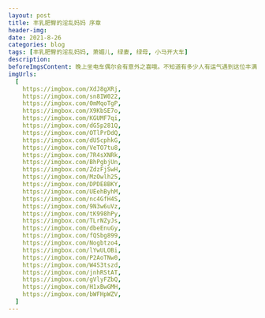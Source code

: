 ```yaml
---
layout: post
title: 丰乳肥臀的淫乱妈妈 序章
header-img:
date: 2021-8-26
categories: blog
tags: [丰乳肥臀的淫乱妈妈, 萧媚儿, 绿妻, 绿母, 小马开大车]
description:
beforeImgsContent: 晚上坐电车偶尔会有意外之喜哦。不知道有多少人有运气遇到这位丰满淫妇呢？
imgUrls:
  [
    https://imgbox.com/XdJ8gXRj,
    https://imgbox.com/sn8IW022,
    https://imgbox.com/0mMqoTgP,
    https://imgbox.com/X9KbSE7o,
    https://imgbox.com/KGUMF7qi,
    https://imgbox.com/dG5p281Q,
    https://imgbox.com/OTlPrDdQ,
    https://imgbox.com/dU5cphkG,
    https://imgbox.com/VeTO7tu8,
    https://imgbox.com/7R4sXNRk,
    https://imgbox.com/BhPgbjUn,
    https://imgbox.com/ZdzFjSwH,
    https://imgbox.com/MzOwlh25,
    https://imgbox.com/DPDE8BKY,
    https://imgbox.com/UEehByhM,
    https://imgbox.com/nc4GfH4S,
    https://imgbox.com/9N3w6uVz,
    https://imgbox.com/tK998hPy,
    https://imgbox.com/TLrNZyJs,
    https://imgbox.com/dbeEnuGy,
    https://imgbox.com/fQSbg899,
    https://imgbox.com/Nogbtzo4,
    https://imgbox.com/lYwULOBi,
    https://imgbox.com/P2AoTNw0,
    https://imgbox.com/W4S3tszd,
    https://imgbox.com/jnhRStAT,
    https://imgbox.com/gVlyFZbQ,
    https://imgbox.com/H1xBwGMH,
    https://imgbox.com/bWFHpWZV,
  ]
---
```

